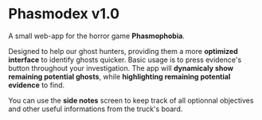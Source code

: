 # Phasmodex v1.0
A small web-app for the horror game **Phasmophobia**.

Designed to help our ghost hunters, providing them a more **optimized interface** to identify ghosts quicker.
Basic usage is to press evidence's button throughout your investigation. The app will **dynamicaly show remaining potential ghosts**, while **highlighting remaining potential evidence** to find.

You can use the **side notes** screen to keep track of all optionnal objectives and other useful informations from the truck's board.
